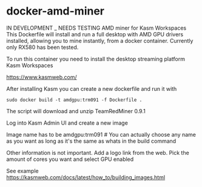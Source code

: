 # docker-amd-miner
IN DEVELOPMENT _ NEEDS TESTING
AMD miner for Kasm Workspaces
This Dockerfile will install and run a full desktop with AMD GPU drivers installed, 
allowing you to mine instantly, from a docker container.
Currently only RX580 has been tested.

To run this container you need to install the desktop streaming platform Kasm Workspaces

https://www.kasmweb.com/

After installing Kasm you can create a new dockerfile and run it with

`sudo docker build -t amdgpu:trm091 -f Dockerfile .`

The script will download and unzip TeamRedMiner 0.9.1

Log into Kasm Admin UI and create a new image

Image name has to be amdgpu:trm091 # You can actually choose any name as you want as long as it's the same as whats in the build command

Other information is not important. Add a logo link from the web. Pick the amount of cores you want and select GPU enabled

See example https://kasmweb.com/docs/latest/how_to/building_images.html

